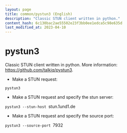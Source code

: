 ```yaml
---
layout: page
title: common/pystun3 (English)
description: "Classic STUN client written in python."
content_hash: 6c130bac2ae55502e23f3bb0ee1edca5c98e635d
last_modified_at: 2023-04-10
---
```

# pystun3

Classic STUN client written in python.
More information: <https://github.com/talkiq/pystun3>.

- Make a STUN request:

`pystun3`

- Make a STUN request and specify the stun server:

`pystun3 --stun-host `<span class="tldr-var badge badge-pill bg-dark-lm bg-white-dm text-white-lm text-dark-dm font-weight-bold">stun.1und1.de</span>

- Make a STUN request and specify the source port:

`pystun3 --source-port `<span class="tldr-var badge badge-pill bg-dark-lm bg-white-dm text-white-lm text-dark-dm font-weight-bold">7932</span>
